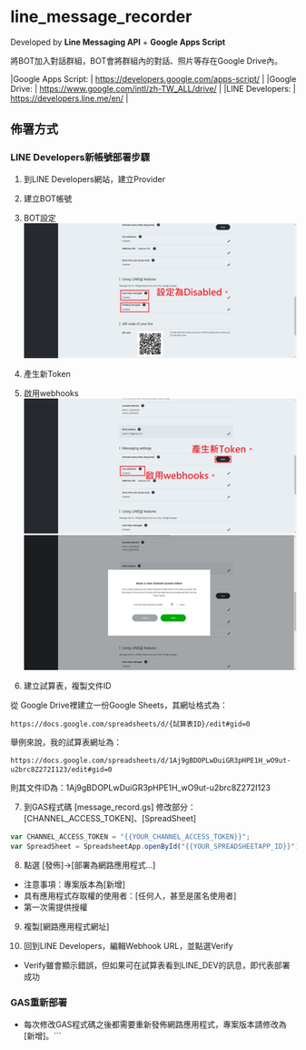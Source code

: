 # line_message_recorder

Developed by **Line Messaging API** + **Google Apps Script**

將BOT加入對話群組，BOT會將群組內的對話、照片等存在Google Drive內。

|Google Apps Script:    | https://developers.google.com/apps-script/    |
|Google Drive:          | https://www.google.com/intl/zh-TW_ALL/drive/  |
|LINE Developers:       | https://developers.line.me/en/                |

## 佈署方式

### LINE Developers新帳號部署步驟

1) 到LINE Developers網站，建立Provider

2) 建立BOT帳號

3) BOT設定
![GITHUB](https://raw.githubusercontent.com/mkbs1419/line_message_recorder/master/PNG/1.png "修改BOT設定")
4) 產生新Token
5) 啟用webhooks
![GITHUB](https://raw.githubusercontent.com/mkbs1419/line_message_recorder/master/PNG/2-1.png "修改BOT設定")
![GITHUB](https://raw.githubusercontent.com/mkbs1419/line_message_recorder/master/PNG/2-2.png "修改BOT設定")
6) 建立試算表，複製文件ID

從 Google Drive裡建立一份Google Sheets，其網址格式為：
```
https://docs.google.com/spreadsheets/d/{試算表ID}/edit#gid=0
```
舉例來說，我的試算表網址為：
```
https://docs.google.com/spreadsheets/d/1Aj9gBDOPLwDuiGR3pHPE1H_wO9ut-u2brc8Z272I123/edit#gid=0
```

則其文件ID為：1Aj9gBDOPLwDuiGR3pHPE1H_wO9ut-u2brc8Z272I123

7) 到GAS程式碼 [message_record.gs]
修改部分：[CHANNEL_ACCESS_TOKEN]、[SpreadSheet]
```js
var CHANNEL_ACCESS_TOKEN = "{{YOUR_CHANNEL_ACCESS_TOKEN}}";
var SpreadSheet = SpreadsheetApp.openById("{{YOUR_SPREADSHEETAPP_ID}}");
```

8) 點選 [發佈]→[部署為網路應用程式...]

* 注意事項：專案版本為[新增]
* 具有應用程式存取權的使用者：[任何人，甚至是匿名使用者]
* 第一次需提供授權

9) 複製[網路應用程式網址]

10) 回到LINE Developers，編輯Webhook URL，並點選Verify
* Verify雖會顯示錯誤，但如果可在試算表看到LINE_DEV的訊息，即代表部署成功

### GAS重新部署

* 每次修改GAS程式碼之後都需要重新發佈網路應用程式，專案版本請修改為[新增]。```